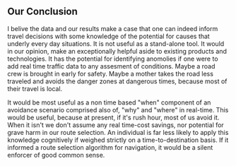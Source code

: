 ## Our Conclusion
<p>
 I belive the data and our results make a case that one can indeed inform travel decisions with some knowledge of the potential for causes that underly every day situations. It is not useful as a stand-alone tool. It would in our opinion, make an exceptionally helpful aside to existing products and technologies. It has the potential for identifying anomolies if one were to add real time traffic data to any assesment of conditions. Maybe a road crew is brought in early for safety. Maybe a mother takes the road less traveled and avoids the danger zones at dangerous times, because most of their travel is local. 
<br> 

<p>
 It would be most useful as a non time based "when" component of an avoidance scenario comprised also of, "why" and "where" in real-time. This would be useful, because at present, if it's rush hour, most of us avoid it. When it isn't we don't assume any real time-cost savings, nor potential for grave harm in our route selection. An individual is far less likely to apply this knowledge cognitively if weighed strictly on a time-to-destination basis. If it informed a route selection algorithm for navigation, it would be a silent enforcer of good common sense.  
<br>

<br>
 
 
</p>